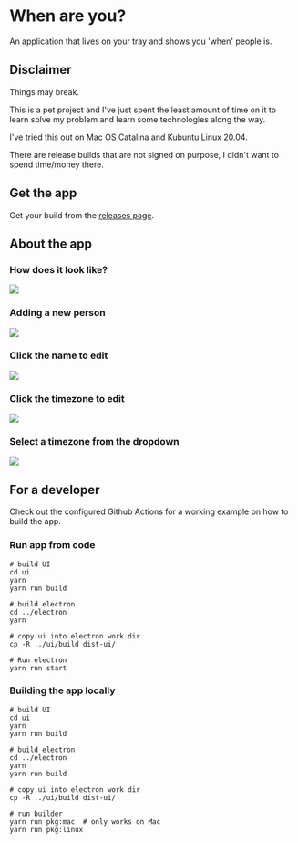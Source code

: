 # When are you?
An application that lives on your tray and shows you 'when' people is.

## Disclaimer

Things may break.

This is a pet project and I've just spent the least amount of time on it to
learn solve my problem and learn some technologies along the way.

I've tried this out on Mac OS Catalina and Kubuntu Linux 20.04.

There are release builds that are not signed on purpose, I didn't want to spend time/money there.

## Get the app

Get your build from the <a href="https://github.com/ivanalejandro0/when-are-you/releases">releases page</a>.


## About the app

### How does it look like?

<img src='./images/ui.jpg' />

### Adding a new person

<img src='./images/add-new-person.jpg' />

### Click the name to edit

<img src='./images/click-to-edit-name.jpg' />

### Click the timezone to edit

<img src='./images/click-to-edit-timezone.jpg' />

### Select a timezone from the dropdown

<img src='./images/timezone-select.jpg' />


## For a developer

Check out the configured Github Actions for a working example on how to build the app.

### Run app from code

```
# build UI
cd ui
yarn
yarn run build

# build electron
cd ../electron
yarn

# copy ui into electron work dir
cp -R ../ui/build dist-ui/

# Run electron
yarn run start
```


### Building the app locally

```
# build UI
cd ui
yarn
yarn run build

# build electron
cd ../electron
yarn
yarn run build

# copy ui into electron work dir
cp -R ../ui/build dist-ui/

# run builder
yarn run pkg:mac  # only works on Mac
yarn run pkg:linux
```
